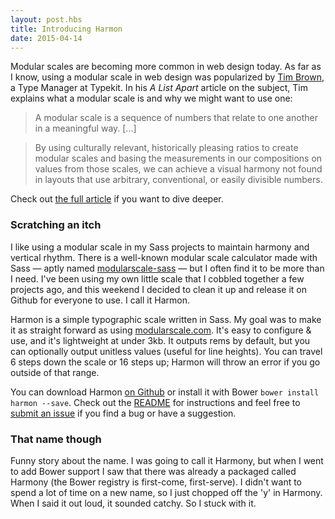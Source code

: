 ```yaml
---
layout: post.hbs
title: Introducing Harmon
date: 2015-04-14
---
```


Modular scales are becoming more common in web design today. As far as I know, using a modular scale in web design was popularized by [Tim Brown](https://twitter.com/timbrown), a Type Manager at Typekit. In his _A List Apart_ article on the subject, Tim explains what a modular scale is and why we might want to use one:

> A modular scale is a sequence of numbers that relate to one another in a meaningful way. [...]

> By using culturally relevant, historically pleasing ratios to create modular scales and basing the measurements in our compositions on values from those scales, we can achieve a visual harmony not found in layouts that use arbitrary, conventional, or easily divisible numbers.

Check out [the full article](http://alistapart.com/article/more-meaningful-typography) if you want to dive deeper.

### Scratching an itch
I like using a modular scale in my Sass projects to maintain harmony and vertical rhythm. There is a well-known modular scale calculator made with Sass — aptly named [modularscale-sass]() — but I often find it to be more than I need. I've been using my own little scale that I cobbled together a few projects ago, and this weekend I decided to clean it up and release it on Github for everyone to use. I call it Harmon.

Harmon is a simple typographic scale written in Sass. My goal was to make it as straight forward as using [modularscale.com](http://modularscale.com). It's easy to configure & use, and it's lightweight at under 3kb. It outputs rems by default, but you can optionally output unitless values (useful for line heights). You can travel 6 steps down the scale or 16 steps up; Harmon will throw an error if you go outside of that range.

You can download Harmon [on Github](https://github.com/nickpfisterer/harmon) or install it with Bower `bower install harmon --save`. Check out the [README](https://github.com/nickpfisterer/harmon/blob/master/README.md) for instructions and feel free to [submit an issue](https://github.com/nickpfisterer/harmon/issues) if you find a bug or have a suggestion.

### That name though
Funny story about the name. I was going to call it Harmony, but when I went to add Bower support I saw that there was already a packaged called Harmony (the Bower registry is first-come, first-serve). I didn't want to spend a lot of time on a new name, so I just chopped off the 'y' in Harmony. When I said it out loud, it sounded catchy. So I stuck with it.
